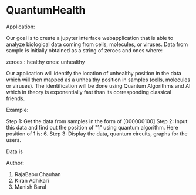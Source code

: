 # QuantumHealth

Application:

Our goal is to create a jupyter interface webapplication that is able to analyze biological data coming from cells, molecules, or viruses.
Data from sample is initially obtained as a string of zeroes and ones where:

zeroes :  healthy
ones: unhealthy

Our application will identify the location of unhealthy position in the data which will then mapped as a unhealthy position in samples (cells, molecules or viruses). The identification will be done using Quantum Algorithms and AI which in theory is exponentially fast than its corresponding classical friends. 

Example:

Step 1: Get the data from samples in the form of [000000100]
Step 2: Input this data and find out the position of "1" using quantum algorithm. Here position of 1 is: 6.
Step 3: Display the data, quantum circuits, graphs for the users.

Data is 

Author:

1. RajaBabu Chauhan
2. Kiran Adhikari
3. Manish Baral
